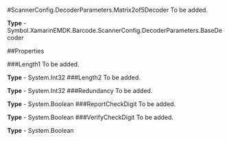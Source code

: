 #ScannerConfig.DecoderParameters.Matrix2of5Decoder
To be added.

**Type** - Symbol.XamarinEMDK.Barcode.ScannerConfig.DecoderParameters.BaseDecoder

##Properties

###Length1
To be added.

**Type** - System.Int32
###Length2
To be added.

**Type** - System.Int32
###Redundancy
To be added.

**Type** - System.Boolean
###ReportCheckDigit
To be added.

**Type** - System.Boolean
###VerifyCheckDigit
To be added.

**Type** - System.Boolean


